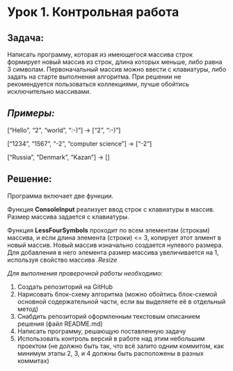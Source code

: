 # Урок 1. Контрольная работа

## Задача:

Написать программу, которая из имеющегося массива строк формирует новый массив из строк, длина которых меньше, либо равна 3 символам. Первоначальный массив можно ввести с клавиатуры, либо задать на старте выполнения алгоритма. При решении не рекомендуется пользоваться коллекциями, лучше обойтись исключительно массивами.

## *Примеры:*

[“Hello”, “2”, “world”, “:-)”] → [“2”, “:-)”]

[“1234”, “1567”, “-2”, “computer science”] → [“-2”]

[“Russia”, “Denmark”, “Kazan”] → []

## Решение:

Программа включает две функции. 

Функция **ConsoleInput** реализует ввод строк с клавиатуры в массив. Размер массива задается с клавиатуры.

Функция **LessFourSymbols** проходит по всем элементам (строкам) массива, и если длина элемента (строки) <= 3, копирует этот элмент в новый массив. Новый массив изначально создается нулевого размера. Для добавления в него элемента размер массива увеличивается на 1, используя свойство массива *.Resize*


*Для выполнения проверочной работы необходимо:*

1. Создать репозиторий на GitHub
2. Нарисовать блок-схему алгоритма (можно обойтись блок-схемой основной содержательной части, если вы выделяете её в отдельный метод)
3. Снабдить репозиторий оформленным текстовым описанием решения (файл README.md)
4. Написать программу, решающую поставленную задачу
5. Использовать контроль версий в работе над этим небольшим проектом (не должно быть так, что всё залито одним коммитом, как минимум этапы 2, 3, и 4 должны быть расположены в разных коммитах)
